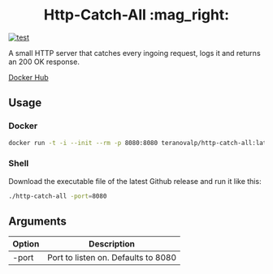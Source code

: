 <h1 align="center">
Http-Catch-All :mag_right:
</h1>

[![test](https://github.com/TeraNovell/Http-Catch-All/workflows/Test/badge.svg)](https://github.com/TeraNovell/Http-Catch-All/commits/main)

A small HTTP server that catches every ingoing request, logs it and returns an 200 OK response.

[Docker Hub](https://hub.docker.com/r/teranovalp/http-catch-all)

## Usage

### Docker

```sh
docker run -t -i --init --rm -p 8080:8080 teranovalp/http-catch-all:latest
```

### Shell

Download the executable file of the latest Github release and run it like this:

```sh
./http-catch-all -port=8080
```

## Arguments

| Option | Description                         |
| ------ | ----------------------------------- |
| -port  | Port to listen on. Defaults to 8080 |
